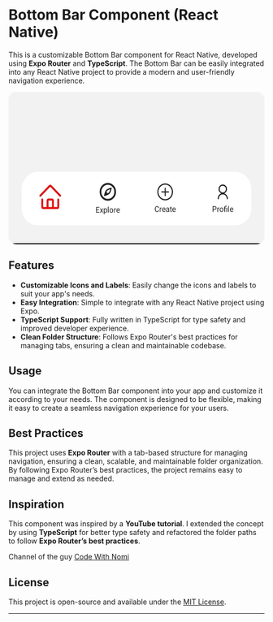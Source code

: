 # Bottom Bar Component (React Native)

This is a customizable Bottom Bar component for React Native, developed using **Expo Router** and **TypeScript**. The Bottom Bar can be easily integrated into any React Native project to provide a modern and user-friendly navigation experience.

<div style="display: flex; justify-content: center; align-items: center; margin-top:8px;">
   <img src="./design.jpg" alt="Alt text" height="300" style="border-radius: 15px;">
</div>

## Features

- **Customizable Icons and Labels**: Easily change the icons and labels to suit your app's needs.
- **Easy Integration**: Simple to integrate with any React Native project using Expo.
- **TypeScript Support**: Fully written in TypeScript for type safety and improved developer experience.
- **Clean Folder Structure**: Follows Expo Router's best practices for managing tabs, ensuring a clean and maintainable codebase.

## Usage

You can integrate the Bottom Bar component into your app and customize it according to your needs. The component is designed to be flexible, making it easy to create a seamless navigation experience for your users.

## Best Practices

This project uses **Expo Router** with a tab-based structure for managing navigation, ensuring a clean, scalable, and maintainable folder organization. By following Expo Router’s best practices, the project remains easy to manage and extend as needed.

## Inspiration

This component was inspired by a **YouTube tutorial**. I extended the concept by using **TypeScript** for better type safety and refactored the folder paths to follow **Expo Router’s best practices**.

Channel of the guy
[Code With Nomi](https://www.youtube.com/@codewithnomi)

## License

This project is open-source and available under the [MIT License](LICENSE).

---
